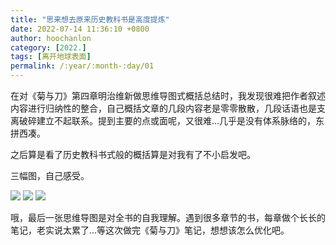 ```yaml
---
title: "思来想去原来历史教科书是高度提炼"
date: 2022-07-14 11:36:10 +0800
author: hoochanlon
category: [2022.]
tags: [离开地球表面]
permalink: /:year/:month-:day/01
---
```


在对《菊与刀》第四章明治维新做思维导图式概括总结时，我发现很难把作者叙述内容进行归纳性的整合，自己概括文章的几段内容老是零零散散，几段话语也是支离破碎建立不起联系。提到主要的点或面呢，又很难...几乎是没有体系脉络的，东拼西凑。 

之后算是看了历史教科书式般的概括算是对我有了不小启发吧。

<!-- more -->

三幅图，自己感受。

![ ](https://i.imgtg.com/2022/07/14/eLljX.png)
![ ](https://i.imgtg.com/2022/07/14/eL2gx.png)
![ ](https://i.imgtg.com/2022/07/14/eLjWt.png)

哦，最后一张思维导图是对全书的自我理解。遇到很多章节的书，每章做个长长的笔记，老实说太累了...等这次做完《菊与刀》笔记，想想该怎么优化吧。